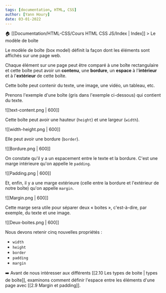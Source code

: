 ```yaml
---
tags: [documentation, HTML, CSS]
author: [Yann Houry]
date: 03-01-2022
---
```


🏠 [[Documentation/HTML-CSS/Cours HTML CSS JS/Index | Index]] > Le modèle de boîte

Le modèle de boîte (box model) définit la façon dont les éléments sont affichés sur une page web.

Chaque élément sur une page peut être comparé à une boîte rectangulaire et cette boîte peut avoir un **contenu**, une **bordure**, un **espace** à l'**intérieur** et à l'**extérieur** de cette boîte.

Cette boîte peut contenir du texte, une image, une vidéo, un tableau, etc.

Prenons l'exemple d'une boîte (gris dans l'exemple ci-dessous) qui contient du texte.

![[text-content.png | 600]]

Cette boîte peut avoir une hauteur (`height`) et une largeur (`width`).

![[width-height.png | 600]]

Elle peut avoir une bordure (`border`).

![[Bordure.png | 600]]

On constate qu'il y a un espacement entre le texte et la bordure. C'est une marge intérieure qu'on appelle le `padding`.

![[Padding.png | 600]]

Et, enfin, il y a une marge extérieure (celle entre la bordure et l'extérieur de notre boîte) qu'on appelle `margin`.

![[Margin.png | 600]]

Cette marge sera utile pour séparer deux « boites », c'est-à-dire, par exemple, du texte et une image.

![[Deux-boites.png | 600]]

Nous devons retenir cinq nouvelles propriétés :

- `width`
- `height`
- `border`
- `padding`
- `margin`

➡️ Avant de nous intéresser aux différents [[2.10 Les types de boite | types de boîte]], examinons comment définir l'espace entre les éléments d'une page avec [[2.9 Margin et padding]].